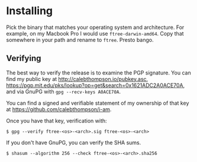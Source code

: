 # Installing

Pick the binary that matches your operating system and architecture. For
example, on my Macbook Pro I would use `ftree-darwin-amd64`. Copy that somewhere
in your path and rename to `ftree`. Presto bango.

## Verifying

The best way to verify the release is to examine the PGP signature. You can find
my public key at http://calebthompson.io/pubkey.asc,
<https://pgp.mit.edu/pks/lookup?op=get&search=0x1621ADC2A0ACE70A>, and via GnuPG
with `gpg --recv-keys A0ACE70A`.

You can find a signed and verifiable statement of my ownership of that key at
<https://github.com/calebthompson/i-am>.

Once you have that key, verification with:

```shell
$ gpg --verify ftree-<os>-<arch>.sig ftree-<os>-<arch>
```

If you don't have GnuPG, you can verify the SHA sums.

```shell
$ shasum --algorithm 256 --check ftree-<os>-<arch>.sha256
```
